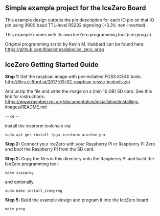 
Simple example project for the IceZero Board
--------------------------------------------

This example design outputs the pin description for each IO pin on that IO pin
using 9600 baud TTL-level RS232 signaling (+3.3V, non-inverted).

This example comes with its own IceZero programming tool (icezprog.c).

Original programming script by Kevin M. Hubbard can be found here:
https://github.com/blackmesalabs/ice_zero_prog


IceZero Getting Started Guide
-----------------------------

**Step 1:** Get the raspbian image with pre-installed FOSS iCE40 tools:  
http://files.clifford.at/2017-03-02-raspbian-jessie-icotools.zip

And unzip the file and write the image on a (min 16 GB) SD card. See this link for instructions:  
https://www.raspberrypi.org/documentation/installation/installing-images/README.md


-- or --

Install the icestorm toolchain via:

    sudo apt-get install fpga-icestorm arachne-pnr

**Step 2:** Connect your IceZero with your Raspberry Pi or Raspberry Pi Zero and boot
the Raspberry Pi from the SD card.

**Step 2:** Copy the files in this directory onto the Raspberry Pi and build the
IceZero programming tool:

    make icezprog

and optionally

    sudo make install_icezprog

**Step 5:** Build the example design and program it into the IceZero board:

    make prog

